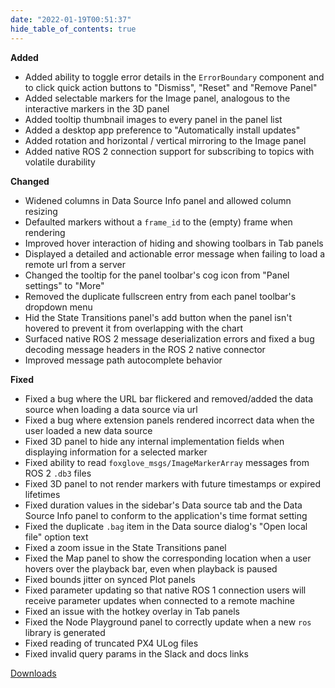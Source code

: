 ```yaml
---
date: "2022-01-19T00:51:37"
hide_table_of_contents: true
---
```


**Added**

- Added ability to toggle error details in the `ErrorBoundary` component and to click quick action buttons to "Dismiss", "Reset" and "Remove Panel"
- Added selectable markers for the Image panel, analogous to the interactive markers in the 3D panel
- Added tooltip thumbnail images to every panel in the panel list
- Added a desktop app preference to "Automatically install updates"
- Added rotation and horizontal / vertical mirroring to the Image panel
- Added native ROS 2 connection support for subscribing to topics with volatile durability

**Changed**

- Widened columns in Data Source Info panel and allowed column resizing
- Defaulted markers without a `frame_id` to the (empty) frame when rendering
- Improved hover interaction of hiding and showing toolbars in Tab panels
- Displayed a detailed and actionable error message when failing to load a remote url from a server
- Changed the tooltip for the panel toolbar's cog icon from "Panel settings" to "More"
- Removed the duplicate fullscreen entry from each panel toolbar's dropdown menu
- Hid the State Transitions panel's add button when the panel isn't hovered to prevent it from overlapping with the chart
- Surfaced native ROS 2 message deserialization errors and fixed a bug decoding message headers in the ROS 2 native connector
- Improved message path autocomplete behavior

**Fixed**

- Fixed a bug where the URL bar flickered and removed/added the data source when loading a data source via url
- Fixed a bug where extension panels rendered incorrect data when the user loaded a new data source
- Fixed 3D panel to hide any internal implementation fields when displaying information for a selected marker
- Fixed ability to read `foxglove_msgs/ImageMarkerArray` messages from ROS 2 `.db3` files
- Fixed 3D panel to not render markers with future timestamps or expired lifetimes
- Fixed duration values in the sidebar's Data source tab and the Data Source Info panel to conform to the application's time format setting
- Fixed the duplicate `.bag` item in the Data source dialog's "Open local file" option text
- Fixed a zoom issue in the State Transitions panel
- Fixed the Map panel to show the corresponding location when a user hovers over the playback bar, even when playback is paused
- Fixed bounds jitter on synced Plot panels
- Fixed parameter updating so that native ROS 1 connection users will receive parameter updates when connected to a remote machine
- Fixed an issue with the hotkey overlay in Tab panels
- Fixed the Node Playground panel to correctly update when a new `ros` library is generated
- Fixed reading of truncated PX4 ULog files
- Fixed invalid query params in the Slack and docs links

[Downloads](https://github.com/foxglove/studio/releases/tag/v0.27.0)
